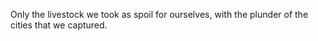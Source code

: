 Only the livestock we took as spoil for ourselves, with the plunder of the cities that we captured.

